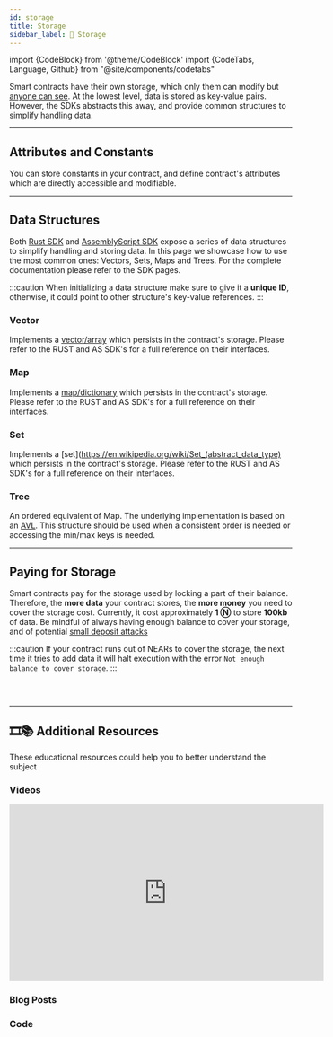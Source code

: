 ```yaml
---
id: storage
title: Storage
sidebar_label: 💾 Storage
---
```

import {CodeBlock} from '@theme/CodeBlock'
import {CodeTabs, Language, Github} from "@site/components/codetabs"

Smart contracts have their own storage, which only them can modify but [anyone can see](broken). At the lowest level, data is stored as key-value pairs. However, the SDKs abstracts this away, and provide common structures to simplify handling data.

<CodeTabs>
  <Language value="🦀 - Rust" language="rust">
    <Github fname="lib.rs"
          url="https://github.com/near-examples/docs-examples/blob/main/storage-rs/contract/src/lib.rs" start="7" end="41"/>
  </Language>
  <Language value="🚀 - AssemblyScript" language="ts">
    <Github fname="index.ts"
            url="https://github.com/near-examples/docs-examples/blob/main/storage-as/contract/assembly/index.ts" />
  </Language>
</CodeTabs>

---

## Attributes and Constants
You can store constants in your contract, and define contract's attributes which are directly accessible and modifiable.

<CodeTabs>
  <Language value="🦀 - Rust" language="rust">
    <Github fname="storage.rs"
          url="https://github.com/near-examples/docs-examples/blob/main/storage-rs/contract/src/storage.rs" start="9" end="19"/>
    <Github fname="lib.rs"
          url="https://github.com/near-examples/docs-examples/blob/main/storage-rs/contract/src/lib.rs" start="7" end="24"/>
  </Language>
  <Language value="🚀 - AssemblyScript" language="ts">
    <Github fname="storage.ts"
            url="https://github.com/near-examples/docs-examples/blob/main/storage-as/contract/assembly/__tests__/storage.spec.ts" start="6" end="17"/>
    <Github fname="index.ts"
            url="https://github.com/near-examples/docs-examples/blob/main/storage-as/contract/assembly/index.ts"
            start="13" end="29" />
  </Language>
</CodeTabs>

---

## Data Structures

Both [Rust SDK](https://github.com/near/near-sdk-rs/) and [AssemblyScript SDK](https://github.com/near/near-sdk-as/) expose a series of data structures to simplify handling and storing data. In this page we showcase how to use the most common ones: Vectors, Sets, Maps and Trees. For the complete documentation please refer to the SDK pages.

:::caution
When initializing a data structure make sure to give it a **unique ID**, otherwise, it could point to other structure's key-value references.
:::

### Vector

Implements a [vector/array](https://en.wikipedia.org/wiki/Array_data_structure) which persists in the contract's storage. Please refer to the RUST and AS SDK's for a full reference on their interfaces.

<CodeTabs>
  <Language value="🦀 - Rust" language="rust">
    <Github fname="vector.rs"
          url="https://github.com/near-examples/docs-examples/blob/main/storage-rs/contract/src/vector.rs" start="12" end="30"/>
    <Github fname="lib.rs"
          url="https://github.com/near-examples/docs-examples/blob/main/storage-rs/contract/src/lib.rs" start="7" end="24"/>
  </Language>
  <Language value="🚀 - AssemblyScript" language="ts">
    <Github fname="vector.ts"
            url="https://github.com/near-examples/docs-examples/blob/main/storage-as/contract/assembly/__tests__/vector.spec.ts" start="4" end="16"/>
    <Github fname="index.ts"
            url="https://github.com/near-examples/docs-examples/blob/main/storage-as/contract/assembly/index.ts"
            start="1" end="11" />
  </Language>
</CodeTabs>


### Map

Implements a [map/dictionary](https://en.wikipedia.org/wiki/Associative_array) which persists in the contract's storage. Please refer to the RUST and AS SDK's for a full reference on their interfaces.

<CodeTabs>
  <Language value="🦀 - Rust" language="rust">
    <Github fname="map.rs"
          url="https://github.com/near-examples/docs-examples/blob/main/storage-rs/contract/src/map.rs" start="9" end="24"/>
    <Github fname="lib.rs"
          url="https://github.com/near-examples/docs-examples/blob/main/storage-rs/contract/src/lib.rs" start="7" end="24"/>
  </Language>
  <Language value="🚀 - AssemblyScript" language="ts">
    <Github fname="map.ts"
            url="https://github.com/near-examples/docs-examples/blob/main/storage-as/contract/assembly/__tests__/map.spec.ts" start="5" end="15"/>
    <Github fname="index.ts"
            url="https://github.com/near-examples/docs-examples/blob/main/storage-as/contract/assembly/index.ts"
            start="1" end="11" />
  </Language>
</CodeTabs>



### Set

Implements a [set](https://en.wikipedia.org/wiki/Set_(abstract_data_type) which persists in the contract's storage. Please refer to the RUST and AS SDK's for a full reference on their interfaces.

<CodeTabs>
  <Language value="🦀 - Rust" language="rust">
    <Github fname="set.rs"
          url="https://github.com/near-examples/docs-examples/blob/main/storage-rs/contract/src/set.rs" start="9" end="16"/>
    <Github fname="lib.rs"
          url="https://github.com/near-examples/docs-examples/blob/main/storage-rs/contract/src/lib.rs" start="7" end="24"/>
  </Language>
  <Language value="🚀 - AssemblyScript" language="ts">
    <Github fname="map.ts"
            url="https://github.com/near-examples/docs-examples/blob/main/storage-as/contract/assembly/__tests__/set.spec.ts" start="5" end="11"/>
    <Github fname="index.ts"
            url="https://github.com/near-examples/docs-examples/blob/main/storage-as/contract/assembly/index.ts"
            start="1" end="11" />
  </Language>
</CodeTabs>

### Tree

An ordered equivalent of Map. The underlying implementation is based on an [AVL](https://en.wikipedia.org/wiki/AVL_tree). This structure should be used when a consistent order is needed or accessing the min/max keys is needed.

<CodeTabs>
  <Language value="🦀 - Rust" language="rust">
    <Github fname="tree.rs"
          url="https://github.com/near-examples/docs-examples/blob/main/storage-rs/contract/src/tree.rs" start="9" end="16"/>
    <Github fname="lib.rs"
          url="https://github.com/near-examples/docs-examples/blob/main/storage-rs/contract/src/lib.rs" start="7" end="24"/>
  </Language>
  <Language value="🚀 - AssemblyScript" language="ts">
    <Github fname="tree.ts"
            url="https://github.com/near-examples/docs-examples/blob/main/storage-as/contract/assembly/__tests__/tree .spec.ts" start="5" end="11"/>
    <Github fname="index.ts"
            url="https://github.com/near-examples/docs-examples/blob/main/storage-as/contract/assembly/index.ts"
            start="1" end="11" />
  </Language>
</CodeTabs>

---

## Paying for Storage

Smart contracts pay for the storage used by locking a part of their balance. Therefore, the **more data** your contract stores, the **more money** you need to cover the storage cost. Currently, it cost approximately **1 Ⓝ** to store **100kb** of data. Be mindful of always having enough balance to cover your storage, and of potential [small deposit attacks](security/storage.md)


:::caution
If your contract runs out of NEARs to cover the storage, the next time it tries to add data it will halt execution with the error `Not enough balance to cover storage`.
:::

### &nbsp;

---

## 🎞️📚 Additional Resources

These educational resources could help you to better understand the subject

### Videos

<iframe
  width="560"
  height="315"
  src="https://www.youtube-nocookie.com/embed/wC6CS7js-tc"
  frameborder="0"
  allow="accelerometer; autoplay; clipboard-write; encrypted-media; gyroscope; picture-in-picture"
  allowfullscreen>
</iframe>

### Blog Posts

### Code
